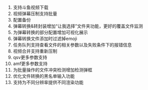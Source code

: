 1. 支持斗鱼视频下载
2. 视频弹幕压制支持批量
   <!-- 3. 增加审核后发送弹幕统计功能 -->
   <!-- 5. srt ai翻译支持，支持ollama -->
3. 配置备份
4. 弹幕转换&转封装增加“让我选择”文件夹功能，更好的覆盖文件监测
5. 为弹幕转换的部分配置增加可视化展示
6. 弹幕转换文件添加时过滤掉emoji
7. 任务队列支持查看文件的相关参数以及失败条件下的报错信息
8. 视频合并支持重新压制
9. qsv更多参数支持
10. amf更多参数支持
11. 为批量操作的文件冲突检测增加检测弹框
12. 优化文件转换的黑名单输入功能
13. 支持为不同分辨率提供不同渲染功能
